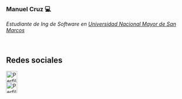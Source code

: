 ### Manuel Cruz :computer:
<p><em>Estudiante de Ing de Software en <a href="https://unmsm.edu.pe/">Universidad Nacional Mayor de San Marcos</a></em></p><br/>

<h2>Redes sociales</h2>
<p>
  <a href="https://www.linkedin.com/in/cruzmanuelar/">
     <img src="https://www.vectorlogo.zone/logos/linkedin/linkedin-icon.svg" alt="Perfil linkedin /cruzmanuelar" height="30" width="30">
  </a>
  <br/>
  <a href="https://www.instagram.com/codigo.python/">
     <img src="https://www.vectorlogo.zone/logos/instagram/instagram-icon.svg" alt="Perfil instagram /codigo.python" height="30" width="30">
  </a>
  
</p>
